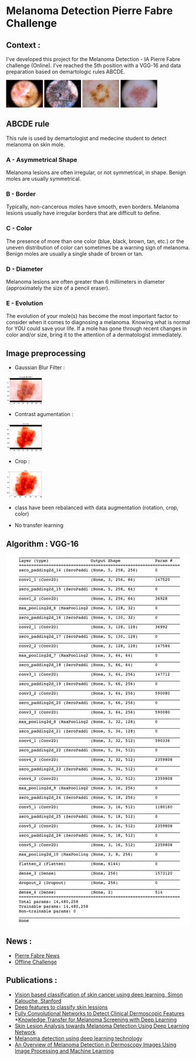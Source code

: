 # Melanoma Detection Pierre Fabre Challenge


## Context :

I've developed this project  for the Melanoma Detection - IA Pierre Fabre challenge (Online).
I've reached the 5th position with a VGG-16 and data preparation based on demartologic rules ABCDE.


<img src="./images/image1.jpeg" width=100> <img src="./images/image2.jpeg" width=100> <img src="./images/image3.jpeg" width=100> <img src="./images/image4.jpeg" width=100>


## ABCDE rule

This rule is used by demartologist and medecine student to detect melanoma on skin mole.

### A - Asymmetrical Shape

Melanoma lesions are often irregular, or not symmetrical, in shape. Benign moles are usually symmetrical.


### B - Border
Typically, non-cancerous moles have smooth, even borders. Melanoma lesions usually have irregular borders that are difficult to define.


### C - Color
The presence of more than one color (blue, black, brown, tan, etc.) or the uneven distribution of color can sometimes be a warning sign of melanoma. Benign moles are usually a single shade of brown or tan.


###  D - Diameter
Melanoma lesions are often greater than 6 millimeters in diameter (approximately the size of a pencil eraser).



### E - Evolution
The evolution of your mole(s) has become the most important factor to consider when it comes to diagnosing a melanoma. Knowing what is normal for YOU could save your life. If a mole has gone through recent changes in color and/or size, bring it to the attention of a dermatologist immediately.


## Image preprocessing

* Gaussian Blur Filter :

<img src="./images/image5.png" width=100>

* Contrast agumentation :

<img src="./images/image7.png" width=100>

* Crop :

<img src="./images/image6.png" width=100>

* class have been rebalanced with data augmentation (rotation, crop, color)

* No transfer learning 

## Algorithm : VGG-16

<img src="./images/algo.png" width=500>


## News :

* [Pierre Fabre News](https://www.pierre-fabre.com/fr/actualites/les-laboratoires-pierre-fabre-et-microsoft-lancent-le-premier-ia-sante-challenge-en)
* [Offline Challenge](https://www.objetconnecte.com/ia-challenge-sante-pierre-fabre/)


## Publications :

* [Vision based classification of skin cancer using deep learning, Simon Kalouche, Stanford](https://web.stanford.edu/~kalouche/docs/Vision_Based_Classification_of_Skin_Cancer_using_Deep_Learning_(Kalouche).pd)
* [Deep features to classify skin lessions](https://www.cs.sfu.ca/~hamarneh/ecopy/isbi2016b.pdf)
* [Fully Convolutional Networks to Detect Clinical Dermoscopic Features ](https://pdfs.semanticscholar.org/8cc7/88c2e0f21a82433364cef1e44cbca5ca3c65.pdf)
*[Knowledge Transfer for Melanoma Screening with Deep Learning](https://arxiv.org/pdf/1703.07479.pdf)
* [Skin Lesion Analysis towards Melanoma Detection Using Deep Learning Network](https://arxiv.org/pdf/1703.00577.pdf)
* [Melanoma detection using deep learning technology ](http://3dmr.iit.bme.hu/research/melanoma/beszamolo.pdf)
* [An Overview of Melanoma Detection in Dermoscopy Images Using Image Processing and Machine Learning](https://arxiv.org/pdf/1601.07843.pdf)
